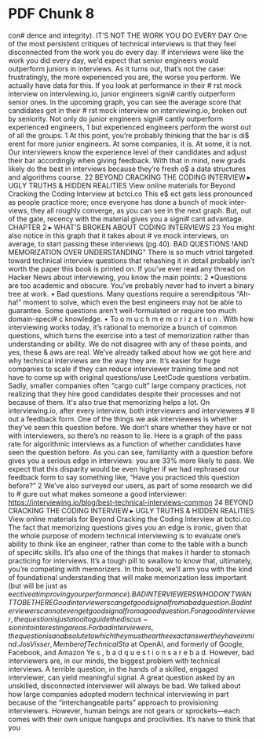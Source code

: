 # PDF Chunk 8

con# dence and integrity). IT’S NOT THE WORK YOU DO EVERY DAY One of the most persistent critiques of technical interviews is that they feel disconnected from the work you do every day. If interviews were like the work you did every day, we’d expect that senior engineers would outperform juniors in interviews. As it turns out, that’s not the case: frustratingly, the more experienced you are, the worse you perform. We actually have data for this. If you look at performance in their # rst mock interview on interviewing.io, junior engineers signi# cantly outperform senior ones. In the upcoming graph, you can see the average score that candidates got in their # rst mock interview on interviewing.io, broken out by seniority. Not only do junior engineers signi# cantly outperform experienced engineers, 1 but experienced engineers perform the worst out of all the groups. 1 At this point, you’re probably thinking that the bar is di$ erent for more junior engineers. At some companies, it is. At some, it is not. Our interviewers know the experience level of their candidates and adjust their bar accordingly when giving feedback. With that in mind, new grads likely do the best in interviews because they’re fresh o$ a data structures and algorithms course. 22 BEYOND CRACKING THE CODING INTERVIEW ▸ UGLY TRUTHS & HIDDEN REALITIES View online materials for Beyond Cracking the Coding Interview at bctci.co This e$ ect gets less pronounced as people practice more; once everyone has done a bunch of mock inter- views, they all roughly converge, as you can see in the next graph. But, out of the gate, recency with the material gives you a signi# cant advantage. CHAPTER 2 ▸ WHAT'S BROKEN ABOUT CODING INTERVIEWS 23 You might also notice in this graph that it takes about # ve mock interviews, on average, to start passing these interviews (pg 40). BAD QUESTIONS !AND MEMORIZATION OVER UNDERSTANDING" There is so much vitriol targeted toward technical interview questions that rehashing it in detail probably isn’t worth the paper this book is printed on. If you’ve ever read any thread on Hacker News about interviewing, you know the main points: 2 •Questions are too academic and obscure. You’ve probably never had to invert a binary tree at work. • Bad questions. Many questions require a serendipitous “Ah-ha!” moment to solve, which even the best engineers may not be able to guarantee. Some questions aren’t well-formulated or require too much domain-speci# c knowledge. • To o m u c h m e m o r i z a t i o n . With how interviewing works today, it’s rational to memorize a bunch of common questions, which turns the exercise into a test of memorization rather than understanding or ability. We do not disagree with any of these points, and yes, these & aws are real. We’ve already talked about how we got here and why technical interviews are the way they are. It’s easier for huge companies to scale if they can reduce interviewer training time and not have to come up with original questions/use LeetCode questions verbatim. Sadly, smaller companies often “cargo cult” large company practices, not realizing that they hire good candidates despite their processes and not because of them. It's also true that memorizing helps a lot. On interviewing.io, after every interview, both interviewers and interviewees # ll out a feedback form. One of the things we ask interviewees is whether they’ve seen this question before. We don’t share whether they have or not with interviewers, so there’s no reason to lie. Here is a graph of the pass rate for algorithmic interviews as a function of whether candidates have seen the question before. As you can see, familiarity with a question before gives you a serious edge in interviews: you are 33% more likely to pass. We expect that this disparity would be even higher if we had rephrased our feedback form to say something like, “Have you practiced this question before?” 2 We’ve also surveyed our users, as part of some research we did to # gure out what makes someone a good interviewer: https://interviewing.io/blog/best-technical-interviews-common 24 BEYOND CRACKING THE CODING INTERVIEW ▸ UGLY TRUTHS & HIDDEN REALITIES View online materials for Beyond Cracking the Coding Interview at bctci.co The fact that memorizing questions gives you an edge is ironic, given that the whole purpose of modern technical interviewing is to evaluate one’s ability to think like an engineer, rather than come to the table with a bunch of speci#c skills. It’s also one of the things that makes it harder to stomach practicing for interviews. It’s a tough pill to swallow to know that, ultimately, you’re competing with memorizers. In this book, we’ll arm you with the kind of foundational understanding that will make memorization less important (but will be just as e$ective at improving your performance). BAD INTERVIEWERS WHO DON’T WANT TO BE THERE Good interviewers can get good signal from a bad question. Bad interviewers cannot even get good signal from a good question. For a good interviewer, the question is just a tool to guide the discus- sion into interesting areas. For bad interviewers, the question is an absolute to which they must hear the exact answer they have in mind. Jos Visser, Member of Technical Sta$ at OpenAI, and formerly of Google, Facebook, and Amazon Ye s , b a d q u e s t i o n s a r e b a d. However, bad interviewers are, in our minds, the biggest problem with technical interviews. A terrible question, in the hands of a skilled, engaged interviewer, can yield meaningful signal. A great question asked by an unskilled, disconnected interviewer will always be bad. We talked about how large companies adopted modern technical interviewing in part because of the “interchangeable parts” approach to provisioning interviewers. However, human beings are not gears or sprockets—each comes with their own unique hangups and proclivities. It’s naive to think that you